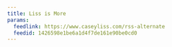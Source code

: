 ```yaml
---
title: Liss is More
params:
  feedlink: https://www.caseyliss.com/rss-alternate
  feedid: 1426598e1be6a1d4f7de161e90be0cd0
---
```

